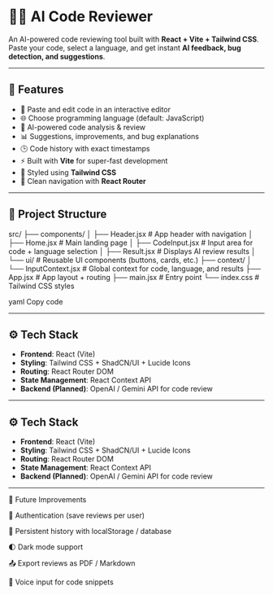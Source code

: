 # 🧑‍💻 AI Code Reviewer

An AI-powered code reviewing tool built with **React + Vite + Tailwind CSS**.  
Paste your code, select a language, and get instant **AI feedback, bug detection, and suggestions**.

---

## 🚀 Features
- 📝 Paste and edit code in an interactive editor  
- 🌐 Choose programming language (default: JavaScript)  
- 🤖 AI-powered code analysis & review  
- 📊 Suggestions, improvements, and bug explanations  
- 🕒 Code history with exact timestamps  
- ⚡ Built with **Vite** for super-fast development  
- 🎨 Styled using **Tailwind CSS**  
- 🧭 Clean navigation with **React Router**  

---

## 📂 Project Structure
src/
├── components/
│ ├── Header.jsx # App header with navigation
│ ├── Home.jsx # Main landing page
│ ├── CodeInput.jsx # Input area for code + language selection
│ ├── Result.jsx # Displays AI review results
│ └── ui/ # Reusable UI components (buttons, cards, etc.)
├── context/
│ └── InputContext.jsx # Global context for code, language, and results
├── App.jsx # App layout + routing
├── main.jsx # Entry point
└── index.css # Tailwind CSS styles

yaml
Copy code

---

## ⚙️ Tech Stack
- **Frontend**: React (Vite)  
- **Styling**: Tailwind CSS + ShadCN/UI + Lucide Icons  
- **Routing**: React Router DOM  
- **State Management**: React Context API  
- **Backend (Planned)**: OpenAI / Gemini API for code review  


---

## ⚙️ Tech Stack
- **Frontend**: React (Vite)  
- **Styling**: Tailwind CSS + ShadCN/UI + Lucide Icons  
- **Routing**: React Router DOM  
- **State Management**: React Context API  
- **Backend (Planned)**: OpenAI / Gemini API for code review  

---
🔮 Future Improvements

🔐 Authentication (save reviews per user)

💾 Persistent history with localStorage / database

🌓 Dark mode support

📤 Export reviews as PDF / Markdown

🎤 Voice input for code snippets

